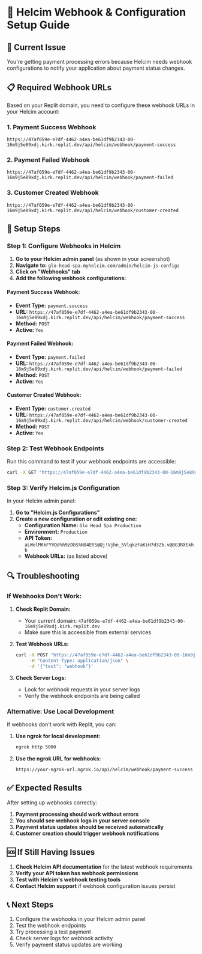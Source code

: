 # 🔧 Helcim Webhook & Configuration Setup Guide

## 🚨 **Current Issue**
You're getting payment processing errors because Helcim needs webhook configurations to notify your application about payment status changes.

## 📋 **Required Webhook URLs**

Based on your Replit domain, you need to configure these webhook URLs in your Helcim account:

### **1. Payment Success Webhook**
```
https://47af059e-e7df-4462-a4ea-be61df9b2343-00-16m9j5e89xdj.kirk.replit.dev/api/helcim/webhook/payment-success
```

### **2. Payment Failed Webhook**
```
https://47af059e-e7df-4462-a4ea-be61df9b2343-00-16m9j5e89xdj.kirk.replit.dev/api/helcim/webhook/payment-failed
```

### **3. Customer Created Webhook**
```
https://47af059e-e7df-4462-a4ea-be61df9b2343-00-16m9j5e89xdj.kirk.replit.dev/api/helcim/webhook/customer-created
```

## 🔧 **Setup Steps**

### **Step 1: Configure Webhooks in Helcim**

1. **Go to your Helcim admin panel** (as shown in your screenshot)
2. **Navigate to:** `glo-head-spa.myhelcim.com/admin/helcim-js-configs`
3. **Click on "Webhooks" tab**
4. **Add the following webhook configurations:**

#### **Payment Success Webhook:**
- **Event Type:** `payment.success`
- **URL:** `https://47af059e-e7df-4462-a4ea-be61df9b2343-00-16m9j5e89xdj.kirk.replit.dev/api/helcim/webhook/payment-success`
- **Method:** `POST`
- **Active:** `Yes`

#### **Payment Failed Webhook:**
- **Event Type:** `payment.failed`
- **URL:** `https://47af059e-e7df-4462-a4ea-be61df9b2343-00-16m9j5e89xdj.kirk.replit.dev/api/helcim/webhook/payment-failed`
- **Method:** `POST`
- **Active:** `Yes`

#### **Customer Created Webhook:**
- **Event Type:** `customer.created`
- **URL:** `https://47af059e-e7df-4462-a4ea-be61df9b2343-00-16m9j5e89xdj.kirk.replit.dev/api/helcim/webhook/customer-created`
- **Method:** `POST`
- **Active:** `Yes`

### **Step 2: Test Webhook Endpoints**

Run this command to test if your webhook endpoints are accessible:

```bash
curl -X GET "https://47af059e-e7df-4462-a4ea-be61df9b2343-00-16m9j5e89xdj.kirk.replit.dev/api/helcim/webhook/health"
```

### **Step 3: Verify Helcim.js Configuration**

In your Helcim admin panel:

1. **Go to "Helcim.js Configurations"**
2. **Create a new configuration or edit existing one:**
   - **Configuration Name:** `Glo Head Spa Production`
   - **Environment:** `Production`
   - **API Token:** `aLWelMKkFYVQd%h9zDbS%N84EtS@Qj!Vjhn_5VlqkzFaKiH7d3Zb.v@BG3RXEkhb`
   - **Webhook URLs:** (as listed above)

## 🔍 **Troubleshooting**

### **If Webhooks Don't Work:**

1. **Check Replit Domain:**
   - Your current domain: `47af059e-e7df-4462-a4ea-be61df9b2343-00-16m9j5e89xdj.kirk.replit.dev`
   - Make sure this is accessible from external services

2. **Test Webhook URLs:**
   ```bash
   curl -X POST "https://47af059e-e7df-4462-a4ea-be61df9b2343-00-16m9j5e89xdj.kirk.replit.dev/api/helcim/webhook/payment-success" \
        -H "Content-Type: application/json" \
        -d '{"test": "webhook"}'
   ```

3. **Check Server Logs:**
   - Look for webhook requests in your server logs
   - Verify the webhook endpoints are being called

### **Alternative: Use Local Development**

If webhooks don't work with Replit, you can:

1. **Use ngrok for local development:**
   ```bash
   ngrok http 5000
   ```

2. **Use the ngrok URL for webhooks:**
   ```
   https://your-ngrok-url.ngrok.io/api/helcim/webhook/payment-success
   ```

## ✅ **Expected Results**

After setting up webhooks correctly:

1. **Payment processing should work without errors**
2. **You should see webhook logs in your server console**
3. **Payment status updates should be received automatically**
4. **Customer creation should trigger webhook notifications**

## 🆘 **If Still Having Issues**

1. **Check Helcim API documentation** for the latest webhook requirements
2. **Verify your API token has webhook permissions**
3. **Test with Helcim's webhook testing tools**
4. **Contact Helcim support** if webhook configuration issues persist

## 📞 **Next Steps**

1. Configure the webhooks in your Helcim admin panel
2. Test the webhook endpoints
3. Try processing a test payment
4. Check server logs for webhook activity
5. Verify payment status updates are working 